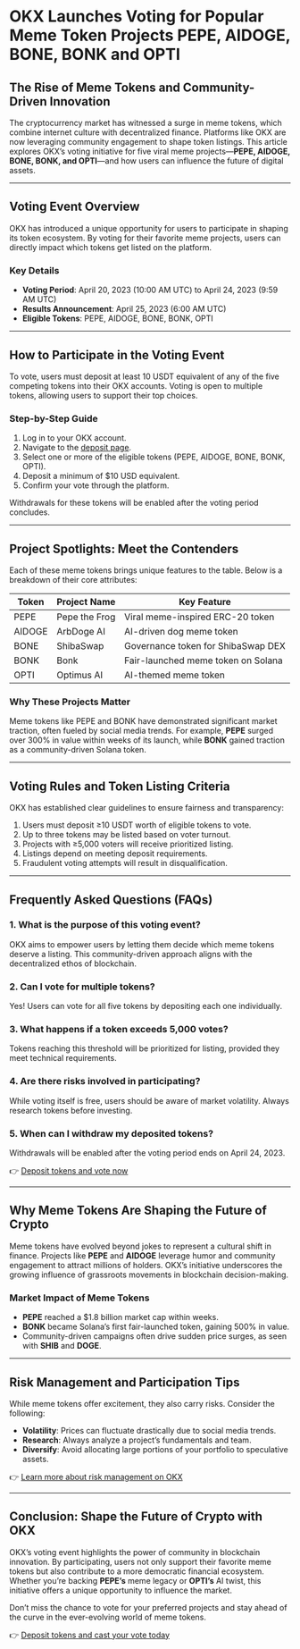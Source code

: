 # OKX Launches Voting for Popular Meme Token Projects PEPE, AIDOGE, BONE, BONK and OPTI  

## The Rise of Meme Tokens and Community-Driven Innovation  

The cryptocurrency market has witnessed a surge in meme tokens, which combine internet culture with decentralized finance. Platforms like OKX are now leveraging community engagement to shape token listings. This article explores OKX’s voting initiative for five viral meme projects—**PEPE, AIDOGE, BONE, BONK, and OPTI**—and how users can influence the future of digital assets.  

---

## Voting Event Overview  

OKX has introduced a unique opportunity for users to participate in shaping its token ecosystem. By voting for their favorite meme projects, users can directly impact which tokens get listed on the platform.  

### Key Details  
- **Voting Period**: April 20, 2023 (10:00 AM UTC) to April 24, 2023 (9:59 AM UTC)  
- **Results Announcement**: April 25, 2023 (6:00 AM UTC)  
- **Eligible Tokens**: PEPE, AIDOGE, BONE, BONK, OPTI  

---

## How to Participate in the Voting Event  

To vote, users must deposit at least 10 USDT equivalent of any of the five competing tokens into their OKX accounts. Voting is open to multiple tokens, allowing users to support their top choices.  

### Step-by-Step Guide  
1. Log in to your OKX account.  
2. Navigate to the [deposit page](https://bit.ly/okx-bonus).  
3. Select one or more of the eligible tokens (PEPE, AIDOGE, BONE, BONK, OPTI).  
4. Deposit a minimum of $10 USD equivalent.  
5. Confirm your vote through the platform.  

Withdrawals for these tokens will be enabled after the voting period concludes.  

---

## Project Spotlights: Meet the Contenders  

Each of these meme tokens brings unique features to the table. Below is a breakdown of their core attributes:  

| Token   | Project Name          | Key Feature                          |  
|---------|-----------------------|--------------------------------------|  
| PEPE    | Pepe the Frog         | Viral meme-inspired ERC-20 token     |  
| AIDOGE  | ArbDoge AI            | AI-driven dog meme token             |  
| BONE    | ShibaSwap             | Governance token for ShibaSwap DEX   |  
| BONK    | Bonk                  | Fair-launched meme token on Solana   |  
| OPTI    | Optimus AI            | AI-themed meme token                 |  

### Why These Projects Matter  
Meme tokens like PEPE and BONK have demonstrated significant market traction, often fueled by social media trends. For example, **PEPE** surged over 300% in value within weeks of its launch, while **BONK** gained traction as a community-driven Solana token.  

---

## Voting Rules and Token Listing Criteria  

OKX has established clear guidelines to ensure fairness and transparency:  
1. Users must deposit ≥10 USDT worth of eligible tokens to vote.  
2. Up to three tokens may be listed based on voter turnout.  
3. Projects with ≥5,000 voters will receive prioritized listing.  
4. Listings depend on meeting deposit requirements.  
5. Fraudulent voting attempts will result in disqualification.  

---

## Frequently Asked Questions (FAQs)  

### 1. **What is the purpose of this voting event?**  
OKX aims to empower users by letting them decide which meme tokens deserve a listing. This community-driven approach aligns with the decentralized ethos of blockchain.  

### 2. **Can I vote for multiple tokens?**  
Yes! Users can vote for all five tokens by depositing each one individually.  

### 3. **What happens if a token exceeds 5,000 votes?**  
Tokens reaching this threshold will be prioritized for listing, provided they meet technical requirements.  

### 4. **Are there risks involved in participating?**  
While voting itself is free, users should be aware of market volatility. Always research tokens before investing.  

### 5. **When can I withdraw my deposited tokens?**  
Withdrawals will be enabled after the voting period ends on April 24, 2023.  

👉 [Deposit tokens and vote now](https://bit.ly/okx-bonus)  

---

## Why Meme Tokens Are Shaping the Future of Crypto  

Meme tokens have evolved beyond jokes to represent a cultural shift in finance. Projects like **PEPE** and **AIDOGE** leverage humor and community engagement to attract millions of holders. OKX’s initiative underscores the growing influence of grassroots movements in blockchain decision-making.  

### Market Impact of Meme Tokens  
- **PEPE** reached a $1.8 billion market cap within weeks.  
- **BONK** became Solana’s first fair-launched token, gaining 500% in value.  
- Community-driven campaigns often drive sudden price surges, as seen with **SHIB** and **DOGE**.  

---

## Risk Management and Participation Tips  

While meme tokens offer excitement, they also carry risks. Consider the following:  
- **Volatility**: Prices can fluctuate drastically due to social media trends.  
- **Research**: Always analyze a project’s fundamentals and team.  
- **Diversify**: Avoid allocating large portions of your portfolio to speculative assets.  

👉 [Learn more about risk management on OKX](https://bit.ly/okx-bonus)  

---

## Conclusion: Shape the Future of Crypto with OKX  

OKX’s voting event highlights the power of community in blockchain innovation. By participating, users not only support their favorite meme tokens but also contribute to a more democratic financial ecosystem. Whether you’re backing **PEPE’s** meme legacy or **OPTI’s** AI twist, this initiative offers a unique opportunity to influence the market.  

Don’t miss the chance to vote for your preferred projects and stay ahead of the curve in the ever-evolving world of meme tokens.  

👉 [Deposit tokens and cast your vote today](https://bit.ly/okx-bonus)
